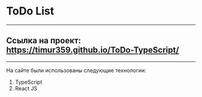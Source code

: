 # ToDo List

---

## Ссылка на проект: https://timur359.github.io/ToDo-TypeScript/

---

На сайте были использованы следующие технологии:

1. TypeScript
2. React JS


